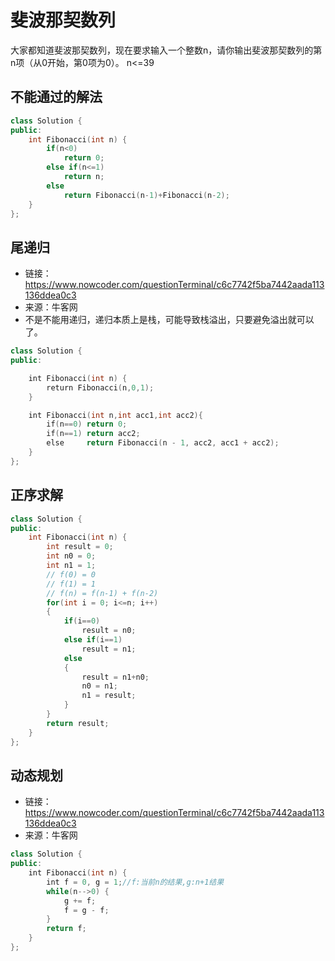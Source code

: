 # 斐波那契数列

大家都知道斐波那契数列，现在要求输入一个整数n，请你输出斐波那契数列的第n项（从0开始，第0项为0）。
n<=39

## 不能通过的解法



```cpp
class Solution {
public:
    int Fibonacci(int n) {
        if(n<0)
            return 0;
        else if(n<=1)
            return n;
        else
            return Fibonacci(n-1)+Fibonacci(n-2);
    }
};
```

## 尾递归

- 链接：https://www.nowcoder.com/questionTerminal/c6c7742f5ba7442aada113136ddea0c3  
- 来源：牛客网  
- 不是不能用递归，递归本质上是栈，可能导致栈溢出，只要避免溢出就可以了。

```cpp
class Solution {
public:

    int Fibonacci(int n) {
        return Fibonacci(n,0,1);
    }

    int Fibonacci(int n,int acc1,int acc2){
        if(n==0) return 0;
        if(n==1) return acc2;
        else     return Fibonacci(n - 1, acc2, acc1 + acc2);
    }
};
```

## 正序求解

```cpp
class Solution {
public:
    int Fibonacci(int n) {
        int result = 0;
        int n0 = 0;
        int n1 = 1;
        // f(0) = 0
        // f(1) = 1
        // f(n) = f(n-1) + f(n-2)
        for(int i = 0; i<=n; i++)
        {
            if(i==0)
                result = n0;
            else if(i==1)
                result = n1;
            else
            {
                result = n1+n0;
                n0 = n1;
                n1 = result;
            }
        }
        return result;
    }
};
```

## 动态规划

- 链接：https://www.nowcoder.com/questionTerminal/c6c7742f5ba7442aada113136ddea0c3  
- 来源：牛客网

```cpp
class Solution {
public:
    int Fibonacci(int n) {
        int f = 0, g = 1;//f:当前n的结果,g:n+1结果
        while(n-->0) {
            g += f;
            f = g - f;
        }
        return f;
    }
};
```
